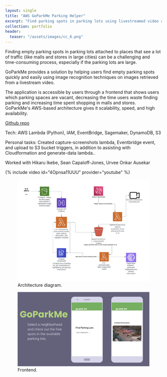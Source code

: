 ```yaml
---
layout: single
title: "AWS GoParkMe Parking Helper"
excerpt: "Find parking spots in parking lots using livestreamed video and AI. Tech: AWS Lambda (Python), IAM, Sagemaker, DynamoDB, S3"
collection: portfolio
header:
  teaser: "/assets/images/cc_6.png"
---
```


Finding empty parking spots in parking lots attached to places that see a lot of traffic (like malls and stores in large cities) can be a challenging and time-consuming process, especially if the parking lots are large. 

GoParkMe provides a solution by helping users find empty parking spots quickly and easily using image recognition techniques on images retrieved from a livestream video. 

The application is accessible by users through a frontend that shows users which parking spaces are vacant, decreasing the time users waste finding parking and increasing time spent shopping in malls and stores. GoParkMe's AWS-based architecture gives it scalability, speed, and high availability.

[Github repo](https://github.com/goparkme22/goParkMe)

Tech: AWS Lambda (Python), IAM, EventBridge, Sagemaker, DynamoDB, S3

Personal tasks: Created capture-screenshots lambda, Eventbridge event, and upload to S3 bucket triggers, in addition to assisting with Cloudformation and generate-data lambda..

Worked with Hikaru Ikebe, Sean Capaloff-Jones, Urvee Onkar Ausekar


{% include video id="4Opnsa11UUU" provider="youtube" %}

 <figure>
	<img src='/assets/images/cc_5.png'>
	<figcaption>Architecture diagram.</figcaption>
</figure>
 <figure>
	<img src='/assets/images/cc_6.png'>
	<figcaption>Frontend.</figcaption>
</figure>